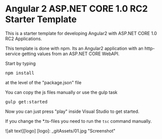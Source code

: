 # Angular 2 ASP.NET CORE 1.0 RC2 Starter Template

This is a starter template for developing Angular2 with ASP.NET CORE 1.0 RC2 Applications.

This template is done with npm. Its an Angular2 application with an http-service getting values from an ASP.NET CORE WebAPI.

Start by typing

<pre>npm install</pre>

at the level of the "package.json" file

You can copy the js files manually or use the gulp task

<pre>gulp get:started</pre>

Now you can just press "play" inside Visual Studio to get started.

If you change the *.ts-files you need to run the `tsc` command manually.

![alt text][logo]
[logo]: _gitAssets/01.jpg "Screenshot"
